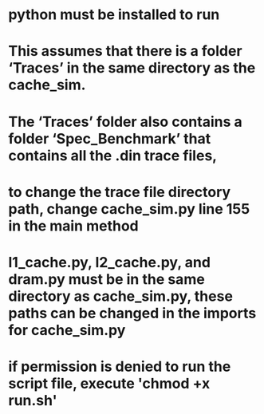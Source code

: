 #  python must be installed to run
#  This assumes that there is a folder ‘Traces’ in the same directory as the cache_sim. 
#  The ‘Traces’ folder also contains a folder ‘Spec_Benchmark’ that contains all the .din trace files, 
#  to change the trace file directory path, change cache_sim.py line 155 in the main method
#  l1_cache.py, l2_cache.py, and dram.py must be in the same directory as cache_sim.py, these paths can be changed in the imports for cache_sim.py
#  if permission is denied to run the script file, execute 'chmod +x run.sh'

